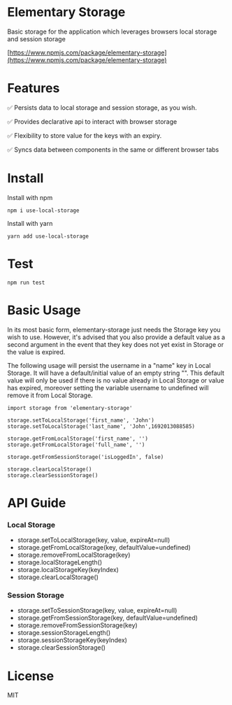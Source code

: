 # Elementary Storage

Basic storage for the application which leverages browsers local storage and session storage

[https://www.npmjs.com/package/elementary-storage](https://www.npmjs.com/package/elementary-storage)

# Features
✅ Persists data to local storage and session storage, as you wish.

✅ Provides declarative api to interact with browser storage

✅ Flexibility to store value for the keys with an expiry.

✅ Syncs data between components in the same or different browser tabs

  
# Install
Install with npm
```
npm i use-local-storage
```

Install with yarn
```
yarn add use-local-storage
```

# Test
```
npm run test
```

# Basic Usage
In its most basic form, elementary-storage just needs the Storage key you wish to use. However, it's advised that you also provide a default value as a second argument in the event that they key does not yet exist in Storage or the value is expired.

The following usage will persist the username in a "name" key in Local Storage. It will have a default/initial value of an empty string "". This default value will only be used if there is no value already in Local Storage or value has expired, moreover setting the variable username to undefined will remove it from Local Storage.

```
import storage from 'elementary-storage'

storage.setToLocalStorage('first_name', 'John')
storage.setToLocalStorage('last_name', 'John',1692013088585)

storage.getFromLocalStorage('first_name', '')
storage.getFromLocalStorage('full_name', '')

storage.getFromSessionStorage('isLoggedIn', false)

storage.clearLocalStorage()
storage.clearSessionStorage()

```

# API Guide
### Local Storage
* storage.setToLocalStorage(key, value, expireAt=null)
* storage.getFromLocalStorage(key, defaultValue=undefined)
* storage.removeFromLocalStorage(key)
* storage.localStorageLength()
* storage.localStorageKey(keyIndex)
* storage.clearLocalStorage()

### Session Storage
* storage.setToSessionStorage(key, value, expireAt=null)
* storage.getFromSessionStorage(key, defaultValue=undefined)
* storage.removeFromSessionStorage(key)
* storage.sessionStorageLength()
* storage.sessionStorageKey(keyIndex)
* storage.clearSessionStorage()

# License
MIT